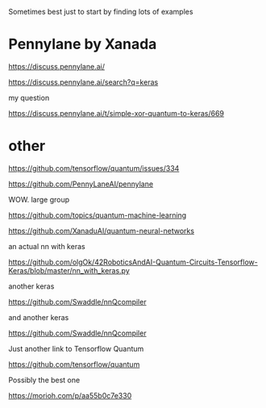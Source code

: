 Sometimes best just to start by finding lots of examples




# Pennylane by Xanada

https://discuss.pennylane.ai/

https://discuss.pennylane.ai/search?q=keras

my question

https://discuss.pennylane.ai/t/simple-xor-quantum-to-keras/669





# other

https://github.com/tensorflow/quantum/issues/334


https://github.com/PennyLaneAI/pennylane




WOW. large group

https://github.com/topics/quantum-machine-learning



https://github.com/XanaduAI/quantum-neural-networks


an actual nn with keras

https://github.com/olgOk/42RoboticsAndAI-Quantum-Circuits-Tensorflow-Keras/blob/master/nn_with_keras.py



another keras

https://github.com/Swaddle/nnQcompiler

and another keras

https://github.com/Swaddle/nnQcompiler


Just another link to Tensorflow Quantum

https://github.com/tensorflow/quantum




Possibly the best one

https://morioh.com/p/aa55b0c7e330

